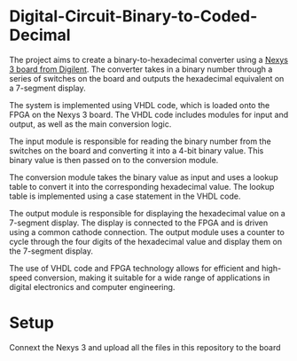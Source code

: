 # Digital-Circuit-Binary-to-Coded-Decimal

The project aims to create a binary-to-hexadecimal converter using a [Nexys 3 board from Digilent](https://digilent.com/reference/programmable-logic/nexys-3/start). The converter takes in a binary number through a series of switches on the board and outputs the hexadecimal equivalent on a 7-segment display.

The system is implemented using VHDL code, which is loaded onto the FPGA on the Nexys 3 board. The VHDL code includes modules for input and output, as well as the main conversion logic.

The input module is responsible for reading the binary number from the switches on the board and converting it into a 4-bit binary value. This binary value is then passed on to the conversion module.

The conversion module takes the binary value as input and uses a lookup table to convert it into the corresponding hexadecimal value. The lookup table is implemented using a case statement in the VHDL code.

The output module is responsible for displaying the hexadecimal value on a 7-segment display. The display is connected to the FPGA and is driven using a common cathode connection. The output module uses a counter to cycle through the four digits of the hexadecimal value and display them on the 7-segment display.

 The use of VHDL code and FPGA technology allows for efficient and high-speed conversion, making it suitable for a wide range of applications in digital electronics and computer engineering.

# Setup
Connext the Nexys 3 and upload all the files in this repository to the board
